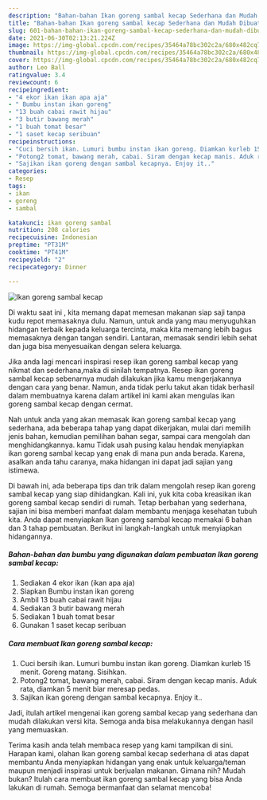 ```yaml
---
description: "Bahan-bahan Ikan goreng sambal kecap Sederhana dan Mudah Dibuat"
title: "Bahan-bahan Ikan goreng sambal kecap Sederhana dan Mudah Dibuat"
slug: 601-bahan-bahan-ikan-goreng-sambal-kecap-sederhana-dan-mudah-dibuat
date: 2021-06-30T02:13:21.224Z
image: https://img-global.cpcdn.com/recipes/35464a78bc302c2a/680x482cq70/ikan-goreng-sambal-kecap-foto-resep-utama.jpg
thumbnail: https://img-global.cpcdn.com/recipes/35464a78bc302c2a/680x482cq70/ikan-goreng-sambal-kecap-foto-resep-utama.jpg
cover: https://img-global.cpcdn.com/recipes/35464a78bc302c2a/680x482cq70/ikan-goreng-sambal-kecap-foto-resep-utama.jpg
author: Leo Ball
ratingvalue: 3.4
reviewcount: 6
recipeingredient:
- "4 ekor ikan ikan apa aja"
- " Bumbu instan ikan goreng"
- "13 buah cabai rawit hijau"
- "3 butir bawang merah"
- "1 buah tomat besar"
- "1 saset kecap seribuan"
recipeinstructions:
- "Cuci bersih ikan. Lumuri bumbu instan ikan goreng. Diamkan kurleb 15 menit. Goreng matang. Sisihkan."
- "Potong2 tomat, bawang merah, cabai. Siram dengan kecap manis. Aduk rata, diamkan 5 menit biar meresap pedas."
- "Sajikan ikan goreng dengan sambal kecapnya. Enjoy it.."
categories:
- Resep
tags:
- ikan
- goreng
- sambal

katakunci: ikan goreng sambal 
nutrition: 208 calories
recipecuisine: Indonesian
preptime: "PT31M"
cooktime: "PT41M"
recipeyield: "2"
recipecategory: Dinner

---
```



![Ikan goreng sambal kecap](https://img-global.cpcdn.com/recipes/35464a78bc302c2a/680x482cq70/ikan-goreng-sambal-kecap-foto-resep-utama.jpg)

Di waktu  saat ini , kita memang dapat memesan makanan siap saji tanpa kudu repot memasaknya dulu. Namun, untuk anda yang mau menyuguhkan hidangan terbaik kepada keluarga tercinta, maka kita memang lebih bagus memasaknya dengan tangan sendiri. Lantaran, memasak sendiri lebih sehat dan juga bisa menyesuaikan dengan selera keluarga.

Jika anda lagi mencari inspirasi resep ikan goreng sambal kecap yang nikmat dan sederhana,maka di sinilah tempatnya. Resep ikan goreng sambal kecap  sebenarnya mudah dilakukan jika kamu mengerjakannya dengan cara yang benar. Namun, anda tidak perlu takut akan tidak berhasil dalam membuatnya 
karena dalam artikel ini kami akan mengulas ikan goreng sambal kecap dengan cermat.  



Nah untuk anda yang akan memasak ikan goreng sambal kecap yang sederhana, ada beberapa tahap yang dapat dikerjakan, mulai dari memilih jenis bahan, kemudian pemilihan bahan segar, sampai cara mengolah dan menghidangkannya. kamu Tidak usah pusing kalau hendak menyiapkan ikan goreng sambal kecap yang enak di mana pun anda berada. Karena, asalkan anda  tahu caranya, maka hidangan ini dapat jadi sajian yang istimewa.

Di bawah ini, ada beberapa tips dan trik dalam mengolah resep ikan goreng sambal kecap yang siap dihidangkan. Kali ini, yuk kita coba kreasikan ikan goreng sambal kecap sendiri di rumah. Tetap berbahan yang sederhana, sajian ini bisa memberi manfaat dalam membantu menjaga kesehatan tubuh kita. Anda dapat menyiapkan Ikan goreng sambal kecap memakai 6 bahan dan 3 tahap pembuatan. Berikut ini langkah-langkah untuk menyiapkan hidangannya.

<!--inarticleads1-->

##### Bahan-bahan dan bumbu yang digunakan dalam pembuatan Ikan goreng sambal kecap:

1. Sediakan 4 ekor ikan (ikan apa aja)
1. Siapkan  Bumbu instan ikan goreng
1. Ambil 13 buah cabai rawit hijau
1. Sediakan 3 butir bawang merah
1. Sediakan 1 buah tomat besar
1. Gunakan 1 saset kecap seribuan




<!--inarticleads2-->

##### Cara membuat Ikan goreng sambal kecap:

1. Cuci bersih ikan. Lumuri bumbu instan ikan goreng. Diamkan kurleb 15 menit. Goreng matang. Sisihkan.
1. Potong2 tomat, bawang merah, cabai. Siram dengan kecap manis. Aduk rata, diamkan 5 menit biar meresap pedas.
1. Sajikan ikan goreng dengan sambal kecapnya. Enjoy it..




Jadi, itulah artikel mengenai  ikan goreng sambal kecap  yang sederhana dan mudah dilakukan versi kita. Semoga anda bisa melakukannya dengan hasil yang memuaskan. 

Terima kasih anda telah membaca resep yang kami tampilkan di sini. Harapan kami, olahan  Ikan goreng sambal kecap sederhana di atas dapat membantu Anda menyiapkan hidangan yang enak untuk keluarga/teman maupun menjadi inspirasi untuk berjualan makanan. Gimana nih? Mudah bukan? Itulah cara membuat ikan goreng sambal kecap yang bisa Anda lakukan di rumah. Semoga bermanfaat dan selamat mencoba!


